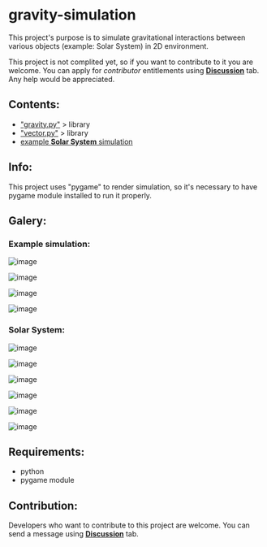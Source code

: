 # gravity-simulation
This project's purpose is to simulate gravitational interactions between various objects (example: Solar System) in 2D environment.

This project is not complited yet, so if you want to contribute to it you are welcome. You can apply for *contributor* entitlements using [**Discussion**](https://github.com/JENOT-ANT/gravity-simulation/discussions) tab. Any help would be appreciated.

## Contents:
- ["gravity.py"](/gravity.py)  > library
- ["vector.py"](/vector.py)   > library
- [example **Solar System** simulation](/temporary-solar-system-simulation.py)

## Info:
This project uses "pygame" to render simulation, so it's necessary to have pygame module installed to run it properly.

## Galery:

### Example simulation:

![image](https://user-images.githubusercontent.com/107063507/173677003-b7fbab52-4f10-4f12-a162-8100cb24e8a1.png)

![image](https://user-images.githubusercontent.com/107063507/173674309-7de2bad7-eb6f-4e3f-bb5a-2d221c18f854.png)

![image](https://user-images.githubusercontent.com/107063507/173676892-da669a39-5ce7-4b75-aded-fa648f602e15.png)

![image](https://user-images.githubusercontent.com/107063507/173678917-6f729824-f2b1-4aca-aa30-26fa54b362d3.png)

### Solar System:
![image](https://user-images.githubusercontent.com/107063507/173241143-0732d416-03d7-4a00-b413-d7a58ff59db1.png)

![image](https://user-images.githubusercontent.com/107063507/173243419-0e2e234d-9133-46be-afdb-58d9f96d5921.png)

![image](https://user-images.githubusercontent.com/107063507/173242880-75e45b29-c8f4-4aa6-b706-d2064647df49.png)

![image](https://user-images.githubusercontent.com/107063507/173243492-62944ca9-9da7-4575-84fc-313996b15ed0.png)

![image](https://user-images.githubusercontent.com/107063507/173242789-2a12a07d-50bf-4bca-8280-02f6c29aeb12.png)

![image](https://user-images.githubusercontent.com/107063507/173243674-712b3772-a16e-447f-951c-c3e80c13e9ff.png)


## Requirements:
- python
- pygame module

## Contribution:
Developers who want to contribute to this project are welcome. You can send a message using [**Discussion**](https://github.com/JENOT-ANT/gravity-simulation/discussions) tab.
